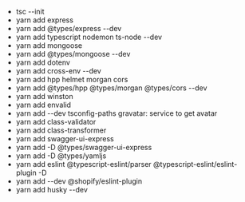 - tsc --init
- yarn add express
- yarn add @types/express --dev
- yarn add typescript nodemon ts-node --dev
- yarn add mongoose
- yarn add @types/mongoose --dev
- yarn add dotenv
- yarn add cross-env --dev
- yarn add hpp helmet morgan cors
- yarn add @types/hpp @types/morgan @types/cors --dev
- yarn add winston
- yarn add envalid
- yarn add --dev tsconfig-paths
  gravatar: service to get avatar
- yarn add class-validator
- yarn add class-transformer
- yarn add swagger-ui-express
- yarn add -D @types/swagger-ui-express
- yarn add -D @types/yamljs
- yarn add eslint @typescript-eslint/parser @typescript-eslint/eslint-plugin -D
- yarn add --dev @shopify/eslint-plugin
- yarn add husky --dev
